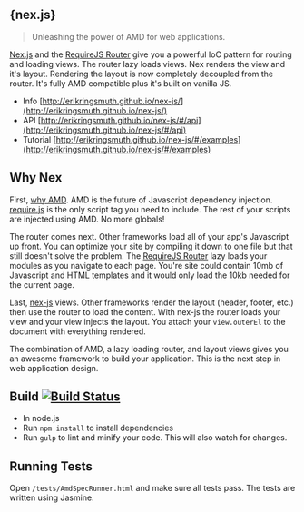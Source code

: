 ## {nex.js}
> Unleashing the power of AMD for web applications.

[Nex.js](http://erikringsmuth.github.io/nex-js/) and the [RequireJS Router](https://github.com/erikringsmuth/requirejs-router) give you a powerful IoC pattern for routing and loading views. The router lazy loads views. Nex renders the view and it's layout. Rendering the layout is now completely decoupled from the router. It's fully AMD compatible plus it's built on vanilla JS.

- Info [http://erikringsmuth.github.io/nex-js/](http://erikringsmuth.github.io/nex-js/)
- API [http://erikringsmuth.github.io/nex-js/#/api](http://erikringsmuth.github.io/nex-js/#/api)
- Tutorial [http://erikringsmuth.github.io/nex-js/#/examples](http://erikringsmuth.github.io/nex-js/#/examples)

## Why Nex
First, [why AMD](http://requirejs.org/docs/whyamd.html). AMD is the future of Javascript dependency injection. [require.js](http://requirejs.org/) is the only script tag you need to include. The rest of your scripts are injected using AMD. No more globals!

The router comes next. Other frameworks load all of your app's Javascript up front. You can optimize your site by compiling it down to one file but that still doesn't solve the problem. The [RequireJS Router](https://github.com/erikringsmuth/requirejs-router) lazy loads your modules as you navigate to each page. You're site could contain 10mb of Javascript and HTML templates and it would only load the 10kb needed for the current page.

Last, [nex-js](http://erikringsmuth.github.io/nex-js/) views. Other frameworks render the layout (header, footer, etc.) then use the router to load the content. With nex-js the router loads your view and your view injects the layout. You attach your `view.outerEl` to the document with everything rendered.

The combination of AMD, a lazy loading router, and layout views gives you an awesome framework to build your application. This is the next step in web application design.

## Build [![Build Status](https://travis-ci.org/erikringsmuth/nex-js.png?branch=master)](https://travis-ci.org/erikringsmuth/nex-js)
- In node.js
- Run `npm install` to install dependencies
- Run `gulp` to lint and minify your code. This will also watch for changes.

## Running Tests
Open `/tests/AmdSpecRunner.html` and make sure all tests pass. The tests are written using Jasmine.
